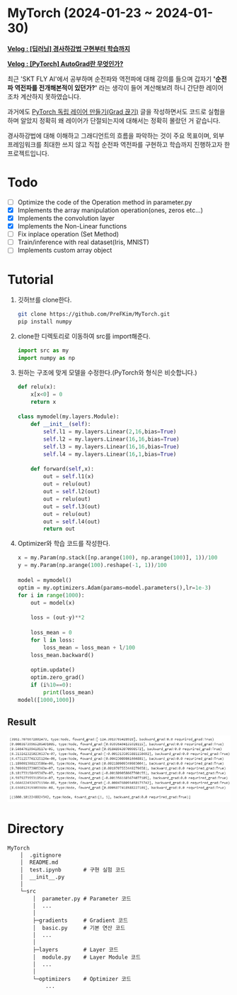 # MyTorch (2024-01-23 ~ 2024-01-30)

**[Velog : [딥러닝] 경사하강법 구현부터 학습까지](https://velog.io/@pre_f_86/series/%EB%94%A5%EB%9F%AC%EB%8B%9D-%EA%B2%BD%EC%82%AC%ED%95%98%EA%B0%95%EB%B2%95-%EA%B5%AC%ED%98%84%EB%B6%80%ED%84%B0-%ED%95%99%EC%8A%B5%EA%B9%8C%EC%A7%80)**

**[Velog : [PyTorch] AutoGrad란 무엇인가?](https://velog.io/@pre_f_86/series/PyTorch-AutoGrad%EB%9E%80-%EB%AC%B4%EC%97%87%EC%9D%B8%EA%B0%80)**

최근 'SKT FLY AI'에서 공부하며 순전파와 역전파에 대해 강의를 들으며 갑자기 **'순전파 역전파를 전개해본적이 있던가?'** 라는 생각이 들어 계산해보려 하니 간단한 레이어 조차 계산하지 못하였습니다.

과거에도 [PyTorch 독립 레이어 만들기(Grad 끊기)](https://velog.io/@pre_f_86/PyTorch-%EB%8F%85%EB%A6%BD-%EB%A0%88%EC%9D%B4%EC%96%B4-%EB%A7%8C%EB%93%A4%EA%B8%B0Grad-%EB%81%8A%EA%B8%B0) 글을 작성하면서도 코드로 실험을 하며 알았지 정확히 왜 레이어가 단절되는지에 대해서는 정확히 몰랐던 거 같습니다.

경사하강법에 대해 이해하고 그래디언트의 흐름을 파악하는 것이 주요 목표이며, 외부 프레임워크를 최대한 쓰지 않고 직접 순전파 역전파를 구현하고 학습까지 진행하고자 한 프로젝트입니다.

# Todo

- [ ] Optimize the code of the Operation method in parameter.py
- [x] Implements the array manipulation operation(ones, zeros etc...)
- [x] Implements the convolution layer
- [x] Implements the Non-Linear functions
- [ ] Fix inplace operation (Set Method)
- [ ] Train/inference with real dataset(Iris, MNIST)
- [ ] Implements custom array object

# Tutorial

1. 깃허브를 clone한다.

    ```bash
    git clone https://github.com/PreFKim/MyTorch.git
    pip install numpy
    ```

2. clone한 디렉토리로 이동하여 src를 import해준다.

    ```python
    import src as my
    import numpy as np
    ```

3. 원하는 구조에 맞게 모델을 수정한다.(PyTorch와 형식은 비슷합니다.)

    ```python
    def relu(x):
        x[x<0] = 0
        return x

    class mymodel(my.layers.Module):
        def __init__(self):
            self.l1 = my.layers.Linear(2,16,bias=True)
            self.l2 = my.layers.Linear(16,16,bias=True)
            self.l3 = my.layers.Linear(16,16,bias=True)
            self.l4 = my.layers.Linear(16,1,bias=True)

        def forward(self,x):
            out = self.l1(x)
            out = relu(out)
            out = self.l2(out)
            out = relu(out)
            out = self.l3(out)
            out = relu(out)
            out = self.l4(out)
            return out

    ```

4. Optimizer와 학습 코드를 작성한다.

    ```python
    x = my.Param(np.stack([np.arange(100), np.arange(100)], 1))/100
    y = my.Param(np.arange(100).reshape(-1, 1))/100

    model = mymodel()
    optim = my.optimizers.Adam(params=model.parameters(),lr=1e-3)
    for i in range(1000):
        out = model(x)
        
        loss = (out-y)**2

        loss_mean = 0
        for l in loss:
            loss_mean = loss_mean + l/100
        loss_mean.backward()

        optim.update()
        optim.zero_grad()
        if (i%10==0):
            print(loss_mean)  
    model([1000,1000])
    ```     

## Result

![](./imgs/Train_result.PNG)

# Directory
    MyTorch
        │  .gitignore
        │  README.md
        │  test.ipynb       # 구현 실험 코드
        │  __init__.py
        │
        └─src
            │  parameter.py # Parameter 코드
            │  ...
            │
            ├─gradients     # Gradient 코드
            │  basic.py     # 기본 연산 코드
            │  ...
            │
            ├─layers        # Layer 코드
            │  module.py    # Layer Module 코드
            │  ...
            │
            └─optimizers    # Optimizer 코드
                ...

